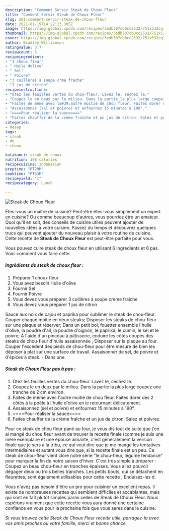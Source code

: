 ```yaml
---
description: "Comment Servir Steak de Choux Fleur"
title: "Comment Servir Steak de Choux Fleur"
slug: 201-comment-servir-steak-de-choux-fleur
date: 2021-01-19T14:22:23.305Z
image: https://img-global.cpcdn.com/recipes/3edb307cb0cc2532/751x532cq70/steak-de-choux-fleur-photo-principale-de-la-recette.jpg
thumbnail: https://img-global.cpcdn.com/recipes/3edb307cb0cc2532/751x532cq70/steak-de-choux-fleur-photo-principale-de-la-recette.jpg
cover: https://img-global.cpcdn.com/recipes/3edb307cb0cc2532/751x532cq70/steak-de-choux-fleur-photo-principale-de-la-recette.jpg
author: Bradley Williamson
ratingvalue: 3.7
reviewcount: 5
recipeingredient:
- "1 choux fleur"
- " Huile dolive"
- " Sel"
- " Poivre"
- "3 cuillères à soupe crme frache"
- "1 jus de citron"
recipeinstructions:
- "Ôtez les feuilles vertes du chou-fleur. Lavez le, séchez le."
- "Coupez le en deux par le milieu. Dans la partie la plus large coupez une tranche de 2 cm environ."
- "Faites de même avec l&#39;autre moitié de chou fleur. Faites dorer des 2 côtés à la poêle à l&#39;huile d&#39;olive en le retournant délicatement."
- "Assaisonnez (sel et poivre) et enfournez 15 minutes à 190°."
- "====Pour réaliser la sauce===="
- "Faites chauffer de la crème fraîche et un jus de citron. Salez et poivrez."
categories:
- Resep
tags:
- steak
- de
- choux

katakunci: steak de choux 
nutrition: 198 calories
recipecuisine: Indonesian
preptime: "PT29M"
cooktime: "PT53M"
recipeyield: "1"
recipecategory: Lunch

---
```



![Steak de Choux Fleur](https://img-global.cpcdn.com/recipes/3edb307cb0cc2532/751x532cq70/steak-de-choux-fleur-photo-principale-de-la-recette.jpg)

Êtes-vous un maître de cuisine? Peut-être êtes-vous simplement un expert en cuisine? Ou comme beaucoup d'autres, vous pourriez être un amateur. Quoi qu'il en soit, des conseils de cuisine utiles peuvent ajouter de nouvelles idées à votre cuisine. Passez du temps et découvrez quelques trucs qui peuvent ajouter du nouveau plaisir à votre routine de cuisine. Cette recette de <strong> Steak de Choux Fleur </strong> est peut-être parfaite pour vous.

<!--inarticleads1-->

Vous pouvez cuire steak de choux fleur en utilisant 6 Ingrédients et 6 pas. Voici comment vous faire cette.

##### Ingrédients de steak de choux fleur :

1. Préparer 1 choux fleur
1. Vous avez besoin  Huile d&#39;olive
1. Fournir  Sel
1. Fournir  Poivre
1. Vous devez vous préparer 3 cuillères à soupe crème fraîche
1. Vous devez vous préparer 1 jus de citron


Sauce aux noix de cajou et paprika pour sublimer le steak de chou-fleur. Couper chaque moitié en deux steaks; Disposer les steaks de chou-fleur sur une plaque et réserver; Dans un petit bol, fouetter ensemble l&#39;huile d&#39;olive, la poudre d&#39;ail, la poudre d&#39;oignon, le paprika, le cumin, le sel et le poivre; À l&#39;aide d&#39;un pinceau à pâtisserie, enduire les côtés coupés des steaks de chou-fleur d&#39;huile assaisonnée ; Disposer sur la plaque au four. Couper l&#39;excédent des pieds de chou-fleur pour être mesure de bien les déposer à plat sur une surface de travail. Assaisonner de sel, de poivre et d&#39;épices à steak. - Dans une. 

<!--inarticleads2-->

##### Steak de Choux Fleur pas à pas :

1. Ôtez les feuilles vertes du chou-fleur. Lavez le, séchez le.
1. Coupez le en deux par le milieu. Dans la partie la plus large coupez une tranche de 2 cm environ.
1. Faites de même avec l&#39;autre moitié de chou fleur. Faites dorer des 2 côtés à la poêle à l&#39;huile d&#39;olive en le retournant délicatement.
1. Assaisonnez (sel et poivre) et enfournez 15 minutes à 190°.
1. ====Pour réaliser la sauce====
1. Faites chauffer de la crème fraîche et un jus de citron. Salez et poivrez.


Pour ce steak de chou fleur pané au four, je vous dis tout de suite que j&#39;en ai mangé du chou fleur avant de trouver la recette finale (comme je suis une mère exemplaire et une épouse aimante, c&#39;est généralement la version finale que je sers à la tribu, ce qui veut dire que je me mange les tentatives intermédiaires et autant vous dire que, si la recette finale est un peu. Ce steak de chou-fleur vient clore notre série &#34;le chou-fleur, légume tendance&#34; pour marquer la fin de notre saison d&#39;hiver. C&#39;est très simple à préparer : Coupez un beau chou-fleur en tranches épaisses. Vous allez pouvoir dégager deux ou trois belles tranches. Les petits bouts, qui se détachent en fleurettes, sont également utilisables pour cette recette ; Enduisez-les d. 

<!--inarticleads1-->

<p>
Vous n'avez pas besoin d'être un pro pour cuisiner un excellent repas. Il existe de nombreuses recettes qui semblent difficiles et accablantes, mais qui sont en fait plutôt simples parmi celles de Steak de Choux Fleur. Nous espérons vraiment que cette recette vous aura donné une certaine confiance en vous pour la prochaine fois que vous serez dans la cuisine.
</p>

<p>
<i>Si vous trouvez cette Steak de Choux Fleur recette utile, partagez-la avec vos amis proches ou votre famille, merci et bonne chance.</i>
</p>
